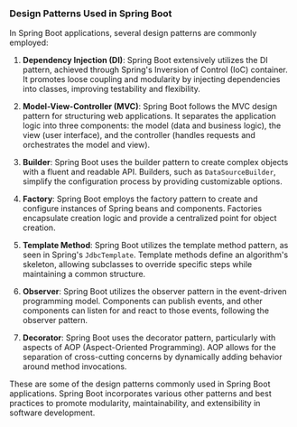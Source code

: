 ### Design Patterns Used in Spring Boot

In Spring Boot applications, several design patterns are commonly employed:

1. **Dependency Injection (DI)**: Spring Boot extensively utilizes the DI pattern, achieved through Spring's Inversion of Control (IoC) container. It promotes loose coupling and modularity by injecting dependencies into classes, improving testability and flexibility.

2. **Model-View-Controller (MVC)**: Spring Boot follows the MVC design pattern for structuring web applications. It separates the application logic into three components: the model (data and business logic), the view (user interface), and the controller (handles requests and orchestrates the model and view).

3. **Builder**: Spring Boot uses the builder pattern to create complex objects with a fluent and readable API. Builders, such as `DataSourceBuilder`, simplify the configuration process by providing customizable options.

4. **Factory**: Spring Boot employs the factory pattern to create and configure instances of Spring beans and components. Factories encapsulate creation logic and provide a centralized point for object creation.

5. **Template Method**: Spring Boot utilizes the template method pattern, as seen in Spring's `JdbcTemplate`. Template methods define an algorithm's skeleton, allowing subclasses to override specific steps while maintaining a common structure.

6. **Observer**: Spring Boot utilizes the observer pattern in the event-driven programming model. Components can publish events, and other components can listen for and react to those events, following the observer pattern.

7. **Decorator**: Spring Boot uses the decorator pattern, particularly with aspects of AOP (Aspect-Oriented Programming). AOP allows for the separation of cross-cutting concerns by dynamically adding behavior around method invocations.

These are some of the design patterns commonly used in Spring Boot applications. Spring Boot incorporates various other patterns and best practices to promote modularity, maintainability, and extensibility in software development.

